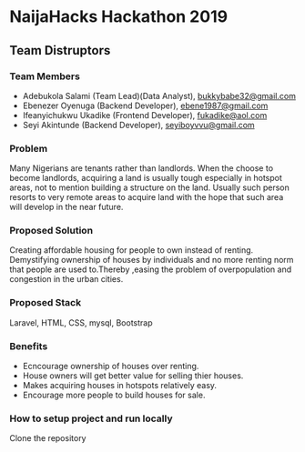 # NaijaHacks Hackathon 2019

## Team Distruptors

### Team Members
* Adebukola Salami (Team Lead)(Data Analyst), bukkybabe32@gmail.com
* Ebenezer Oyenuga (Backend Developer), ebene1987@gmail.com
* Ifeanyichukwu Ukadike (Frontend Developer), fukadike@aol.com
* Seyi Akintunde (Backend Developer), seyiboyvvu@gmail.com

### Problem
Many Nigerians are tenants rather than landlords. When the choose to become landlords, acquiring a land is usually tough especially in hotspot areas, not to mention building a structure on the land. Usually such person resorts to very remote areas to acquire land with the hope that such area will develop in the near future.

### Proposed Solution
Creating affordable housing for people to own instead of renting. Demystifying ownership of houses by individuals and no more renting norm that people are used to.Thereby ,easing the problem of overpopulation and congestion in the urban cities.

### Proposed Stack
Laravel, HTML, CSS, mysql, Bootstrap

### Benefits
* Ecncourage ownership of houses over renting.
* House owners will get better value for selling thier houses.
* Makes acquiring houses in hotspots relatively easy.
* Encourage more people to build houses for sale.

### How to setup project and run locally
Clone the repository
